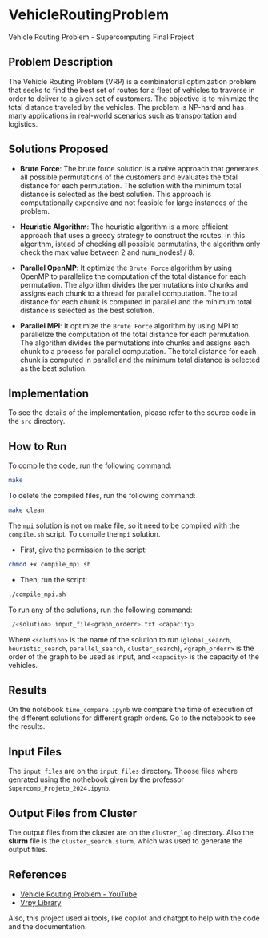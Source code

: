 # VehicleRoutingProblem

Vehicle Routing Problem - Supercomputing Final Project

## Problem Description

The Vehicle Routing Problem (VRP) is a combinatorial optimization problem that seeks to find the best set of routes for a fleet of vehicles to traverse in order to deliver to a given set of customers. The objective is to minimize the total distance traveled by the vehicles. The problem is NP-hard and has many applications in real-world scenarios such as transportation and logistics.

## Solutions Proposed

- **Brute Force**: The brute force solution is a naive approach that generates all possible permutations of the customers and evaluates the total distance for each permutation. The solution with the minimum total distance is selected as the best solution. This approach is computationally expensive and not feasible for large instances of the problem.

- **Heuristic Algorithm**: The heuristic algorithm is a more efficient approach that uses a greedy strategy to construct the routes. In this algorithm, istead of checking all possible permutatins, the algorithm only check the max value between 2 and num_nodes! / 8.

- **Parallel OpenMP**: It optimize the `Brute Force` algorithm by using OpenMP to parallelize the computation of the total distance for each permutation. The algorithm divides the permutations into chunks and assigns each chunk to a thread for parallel computation. The total distance for each chunk is computed in parallel and the minimum total distance is selected as the best solution.

- **Parallel MPI**: It optimize the `Brute Force` algorithm by using MPI to parallelize the computation of the total distance for each permutation. The algorithm divides the permutations into chunks and assigns each chunk to a process for parallel computation. The total distance for each chunk is computed in parallel and the minimum total distance is selected as the best solution.

## Implementation

To see the details of the implementation, please refer to the source code in the `src` directory.

## How to Run

To compile the code, run the following command:

```bash
make
```

To delete the compiled files, run the following command:

```bash
make clean
```

The `mpi` solution is not on make file, so it need to be compiled with the `compile.sh` script. To compile the `mpi` solution.

- First, give the permission to the script:

```bash
chmod +x compile_mpi.sh
```

- Then, run the script:

```bash
./compile_mpi.sh
```

To run any of the solutions, run the following command:

```bash
./<solution> input_file<graph_orderr>.txt <capacity>
```

Where `<solution>` is the name of the solution to run (`global_search`, `heuristic_search`, `parallel_search`, `cluster_search`), `<graph_orderr>` is the order of the graph to be used as input, and `<capacity>` is the capacity of the vehicles.

## Results

On the notebook `time_compare.ipynb` we compare the time of execution of the different solutions for different graph orders. Go to the notebook to see the results.

## Input Files

The `input_files` are on the `input_files` directory. Thoose files where genrated using the nothebook given by the professor `Supercomp_Projeto_2024.ipynb`.

## Output Files from Cluster

The output files from the cluster are on the `cluster_log` directory. Also the **slurm** file is the `cluster_search.slurm`, which was used to generate the output files.

## References

- [Vehicle Routing Problem - YouTube](https://youtu.be/A1wsIFDKqBk)
- [Vrpy Library](https://vrpy.readthedocs.io/en/master/examples.html)

Also, this project used ai tools, like copilot and chatgpt to help with the code and the documentation.
